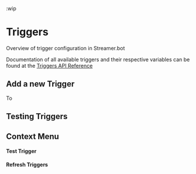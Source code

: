 :wip
# Triggers
Overview of trigger configuration in Streamer.bot

Documentation of all available triggers and their respective variables can be found at the [Triggers API Reference](/api/triggers)

## Add a new Trigger
To

## Testing Triggers

## Context Menu
#### Test Trigger

#### Refresh Triggers

####